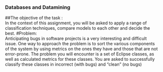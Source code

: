 ### Databases and Datamining <br />

##The objective of the task : <br />
In the context of this assignment, you will be asked to apply a range of classification techniques, compare models to each other and decide the best.
#Problem:<br />
Anticipating bugs in software projects is a very interesting and difficult issue. One way to approach the problem is to sort the various components of the system by using metrics on the ones they have and those that are not error-prone. The problem you will encounter is a set of Eclipse classes, as well as calculated metrics for these classes. You are asked to successfully classify these classes in incorrect (with bugs) and “clean” (no bugs)
